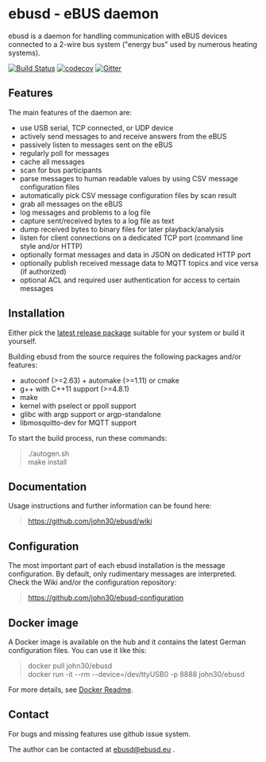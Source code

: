 ebusd - eBUS daemon
===================

ebusd is a daemon for handling communication with eBUS devices connected to a
2-wire bus system ("energy bus" used by numerous heating systems).

[![Build Status](https://travis-ci.org/john30/ebusd.svg?branch=master)](https://travis-ci.org/john30/ebusd)
[![codecov](https://codecov.io/gh/john30/ebusd/branch/master/graph/badge.svg)](https://codecov.io/gh/john30/ebusd)
[![Gitter](https://badges.gitter.im/Join%20Chat.svg)](https://gitter.im/john30/ebusd?utm_source=badge&utm_medium=badge&utm_campaign=pr-badge)


Features
--------

The main features of the daemon are:

 * use USB serial, TCP connected, or UDP device
 * actively send messages to and receive answers from the eBUS
 * passively listen to messages sent on the eBUS
 * regularly poll for messages
 * cache all messages
 * scan for bus participants
 * parse messages to human readable values by using CSV message configuration files
 * automatically pick CSV message configuration files by scan result
 * grab all messages on the eBUS
 * log messages and problems to a log file
 * capture sent/received bytes to a log file as text
 * dump received bytes to binary files for later playback/analysis
 * listen for client connections on a dedicated TCP port (command line style and/or HTTP)
 * optionally format messages and data in JSON on dedicated HTTP port
 * optionally publish received message data to MQTT topics and vice versa (if authorized)
 * optional ACL and required user authentication for access to certain messages


Installation
------------

Either pick the [latest release package](https://github.com/john30/ebusd/releases/latest)
suitable for your system or build it yourself.

Building ebusd from the source requires the following packages and/or features:
 * autoconf (>=2.63) + automake (>=1.11) or cmake
 * g++ with C++11 support (>=4.8.1)
 * make
 * kernel with pselect or ppoll support
 * glibc with argp support or argp-standalone
 * libmosquitto-dev for MQTT support

To start the build process, run these commands:  
> ./autogen.sh  
> make install  


Documentation
-------------

Usage instructions and further information can be found here:
> https://github.com/john30/ebusd/wiki


Configuration
-------------

The most important part of each ebusd installation is the message
configuration. By default, only rudimentary messages are interpreted.
Check the Wiki and/or the configuration repository:
> https://github.com/john30/ebusd-configuration


Docker image
------------

A Docker image is available on the hub and it contains the latest German configuration files.
You can use it like this:  
> docker pull john30/ebusd  
> docker run -it --rm --device=/dev/ttyUSB0 -p 8888 john30/ebusd

For more details, see [Docker Readme](https://github.com/john30/ebusd/blob/master/contrib/docker/README.md).


Contact
-------
For bugs and missing features use github issue system.

The author can be contacted at ebusd@ebusd.eu .
